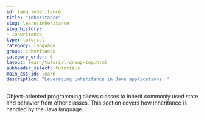 ```yaml
---
id: lang.inheritance
title: "Inheritance"
slug: learn/inheritance
slug_history:
- inheritance
type: tutorial
category: language
group: inheritance
category_order: 6
layout: learn/tutorial-group-top.html
subheader_select: tutorials
main_css_id: learn
description: "Leveraging inheritance in Java applications. "
---
```


Object-oriented programming allows classes to inherit commonly used state and behavior from other classes. This section covers how inheritance is handled by the Java language. 